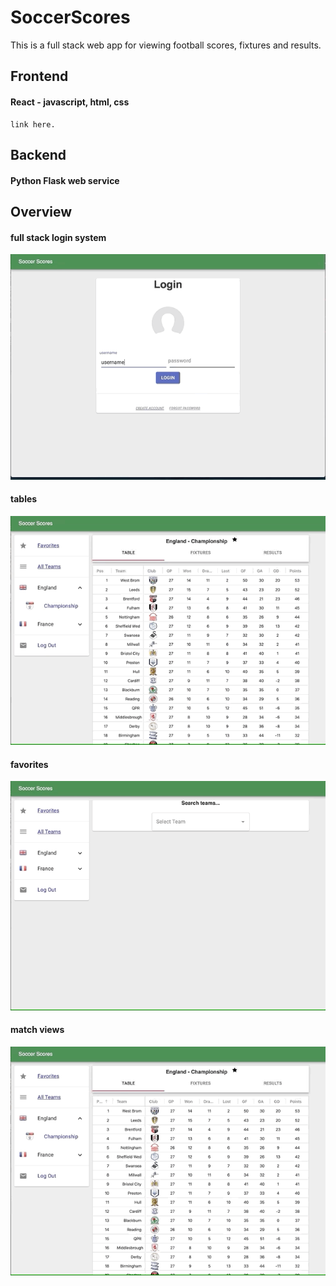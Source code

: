 # SoccerScores
This is a full stack web app for viewing football scores, fixtures and results.

## Frontend
#### React - javascript, html, css

    link here.



## Backend
#### Python Flask web service



## Overview
#### full stack login system
![](gifs/loginSystem.gif)

#### tables
![](gifs/tables.gif)

#### favorites
![](gifs/favorites.gif)

#### match views
![](gifs/matchView.gif)

